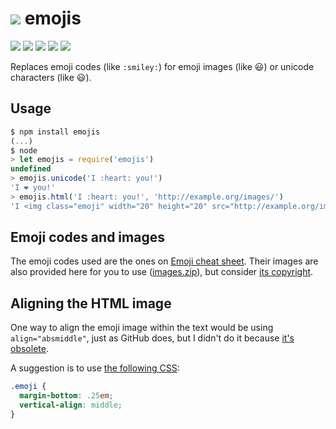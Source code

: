 # [![][logo-img]][logo] emojis

[![][build-img]][build]
[![][coverage-img]][coverage]
[![][dependencies-img]][dependencies]
[![][devdependencies-img]][devdependencies]
[![][version-img]][version]

Replaces emoji codes (like `:smiley:`) for emoji images (like :smiley:) or unicode characters (like 😃).

[logo]:                #-emojis
[logo-img]:            https://raw.githubusercontent.com/tallesl/node-emojis/master/logo.gif
[build]:               https://travis-ci.org/tallesl/node-emojis
[build-img]:           https://travis-ci.org/tallesl/node-emojis.svg
[coverage]:            https://coveralls.io/r/tallesl/node-emojis
[coverage-img]:        https://coveralls.io/repos/tallesl/node-emojis/badge.svg
[dependencies]:        https://david-dm.org/tallesl/node-emojis
[dependencies-img]:    https://david-dm.org/tallesl/node-emojis.svg
[devdependencies]:     https://david-dm.org/tallesl/node-emojis#info=devDependencies
[devdependencies-img]: https://david-dm.org/tallesl/node-emojis/dev-status.svg
[version]:             https://npmjs.com/package/emojis
[version-img]:         https://badge.fury.io/js/emojis.svg

## Usage

```js
$ npm install emojis
(...)
$ node
> let emojis = require('emojis')
undefined
> emojis.unicode('I :heart: you!')
'I ❤️ you!'
> emojis.html('I :heart: you!', 'http://example.org/images/')
'I <img class="emoji" width="20" height="20" src="http://example.org/images/heart.png" alt="heart"> you!'
```

## Emoji codes and images

The emoji codes used are the ones on [Emoji cheat sheet].
Their images are also provided here for you to use ([images.zip]), but consider [its copyright].

[Emoji cheat sheet]: http://emoji-cheat-sheet.com
[images.zip]:        https://raw.githubusercontent.com/tallesl/node-emojis/master/images.zip
[its copyright]:     https://github.com/arvida/emoji-cheat-sheet.com/blob/master/LICENSE

## Aligning the HTML image

One way to align the emoji image within the text would be using `align="absmiddle"`, just as GitHub does, but I didn't
do it because [it's obsolete].

A suggestion is to use [the following CSS]:

```css
.emoji {
  margin-bottom: .25em;
  vertical-align: middle;
}
```

[it's obsolete]:     https://html.spec.whatwg.org/multipage/obsolete.html#attr-img-align
[the following CSS]: http://stackoverflow.com/a/5203632/1316620
